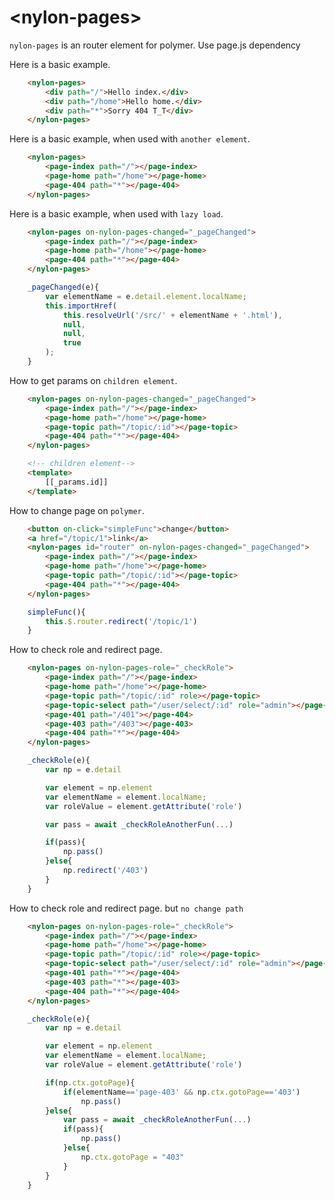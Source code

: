 # \<nylon-pages\>

`nylon-pages` is an router element for polymer. 
Use page.js dependency

Here is a basic example.
```html
    <nylon-pages>
        <div path="/">Hello index.</div>
        <div path="/home">Hello home.</div>
        <div path="*">Sorry 404 T_T</div>
    </nylon-pages>
```

Here is a basic example, when used with `another element`.
```html
    <nylon-pages>
        <page-index path="/"></page-index>
        <page-home path="/home"></page-home>
        <page-404 path="*"></page-404>
    </nylon-pages>
```

Here is a basic example, when used with `lazy load`.
```html
    <nylon-pages on-nylon-pages-changed="_pageChanged">
        <page-index path="/"></page-index>
        <page-home path="/home"></page-home>
        <page-404 path="*"></page-404>
    </nylon-pages>
```
```js
    _pageChanged(e){
        var elementName = e.detail.element.localName;
        this.importHref(
            this.resolveUrl('/src/' + elementName + '.html'),
            null,
            null,
            true
        );
    }
```

How to get params on `children element`.
```html
    <nylon-pages on-nylon-pages-changed="_pageChanged">
        <page-index path="/"></page-index>
        <page-home path="/home"></page-home>
        <page-topic path="/topic/:id"></page-topic>
        <page-404 path="*"></page-404>
    </nylon-pages>
```
```html
    <!-- children element-->
    <template>
        [[_params.id]]
    </template>
```

How to change page on `polymer`.
```html
    <button on-click="simpleFunc">change</button>
    <a href="/topic/1">link</a>
    <nylon-pages id="router" on-nylon-pages-changed="_pageChanged">
        <page-index path="/"></page-index>
        <page-home path="/home"></page-home>
        <page-topic path="/topic/:id"></page-topic>
        <page-404 path="*"></page-404>
    </nylon-pages>
```
```js
    simpleFunc(){
        this.$.router.redirect('/topic/1')
    }
```

How to check role and redirect page.
```html
    <nylon-pages on-nylon-pages-role="_checkRole">
        <page-index path="/"></page-index>
        <page-home path="/home"></page-home>
        <page-topic path="/topic/:id" role></page-topic>
        <page-topic-select path="/user/select/:id" role="admin"></page-topic-select>
        <page-401 path="/401"></page-404>
        <page-403 path="/403"></page-403>
        <page-404 path="*"></page-404>
    </nylon-pages>
```
```js
    _checkRole(e){
        var np = e.detail

        var element = np.element
        var elementName = element.localName;
        var roleValue = element.getAttribute('role')

        var pass = await _checkRoleAnotherFun(...)

        if(pass){
            np.pass()
        }else{
            np.redirect('/403')
        }
    }
```

How to check role and redirect page. but `no change path`
```html
    <nylon-pages on-nylon-pages-role="_checkRole">
        <page-index path="/"></page-index>
        <page-home path="/home"></page-home>
        <page-topic path="/topic/:id" role></page-topic>
        <page-topic-select path="/user/select/:id" role="admin"></page-topic-select>
        <page-401 path="*"></page-404>
        <page-403 path="*"></page-403>
        <page-404 path="*"></page-404>
    </nylon-pages>
```
```js
    _checkRole(e){
        var np = e.detail

        var element = np.element
        var elementName = element.localName;
        var roleValue = element.getAttribute('role')

        if(np.ctx.gotoPage){
            if(elementName=='page-403' && np.ctx.gotoPage=='403')
                np.pass()
        }else{
            var pass = await _checkRoleAnotherFun(...)
            if(pass){
                np.pass()
            }else{
                np.ctx.gotoPage = "403"
            }
        }
    }
```


<!-- 


## Install the Polymer-CLI

First, make sure you have the [Polymer CLI](https://www.npmjs.com/package/polymer-cli) installed. Then run `polymer serve` to serve your element locally.

## Viewing Your Element

```
$ polymer serve
```

## Running Tests

```
$ polymer test
```

Your application is already set up to be tested via [web-component-tester](https://github.com/Polymer/web-component-tester). Run `polymer test` to run your application's test suite locally. -->
